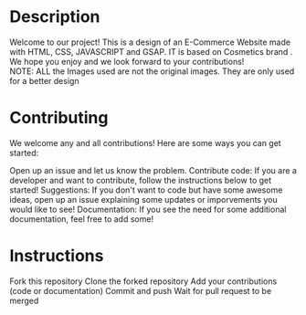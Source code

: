 ﻿<h1>Description</h1>
Welcome to our project! This is a design of an E-Commerce Website made with HTML, CSS, JAVASCRIPT and GSAP. IT is based on Cosmetics brand . We hope you enjoy and we look forward to your contributions!
<br>
NOTE: ALL the Images used are not the original images. They are only used for a better design 
<br>
<h1>Contributing</h1>
We welcome any and all contributions! Here are some ways you can get started:

Open up an issue and let us know the problem.
Contribute code: If you are a developer and want to contribute, follow the instructions below to get started!
Suggestions: If you don't want to code but have some awesome ideas, open up an issue explaining some updates or imporvements you would like to see!
Documentation: If you see the need for some additional documentation, feel free to add some!
<br>
<h1>Instructions</h1>
Fork this repository
Clone the forked repository
Add your contributions (code or documentation)
Commit and push
Wait for pull request to be merged
